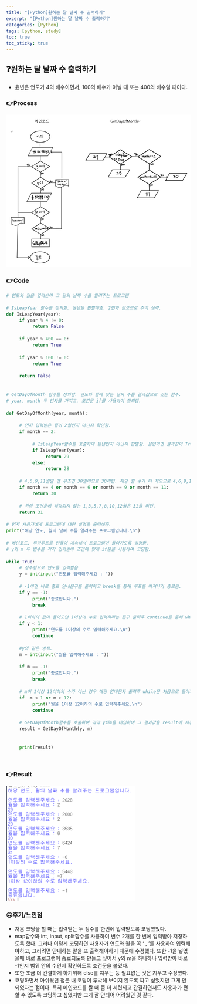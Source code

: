 ```yaml
---
title: "[Python]원하는 달 날짜 수 출력하기"
excerpt: "[Python]원하는 달 날짜 수 출력하기"
categories: [Python]
tags: [python, study]
toc: true
toc_sticky: true
---
```


## ❓원하는 달 날짜 수 출력하기
+ 윤년은 연도가 4의 배수이면서, 100의 배수가 아닐 때 또는 400의 배수일 때이다.
  <br>
  
### 👉Process
  ![picture - fail to bring](/assets/Image/python_termprj_3.png)
<br>

### 👉Code
```python
# 연도와 월을 입력받아 그 달의 날짜 수를 알려주는 프로그램

# IsLeapYear 함수를 정의함. 윤년을 판별해줌. 2번과 같으므로 주석 생략.
def IsLeapYear(year):
     if year % 4 != 0:
          return False
     
     if year % 400 == 0:
          return True

     if year % 100 != 0:
          return True

     return False
 

# GetDayOfMonth 함수를 정의함. 연도와 월에 맞는 날짜 수를 결과값으로 갖는 함수.
# year, month 두 인자를 가지고, 조건문 if를 사용하여 정의함.

def GetDayOfMonth(year, month):
     
     # 먼저 입력받은 월이 2월인지 아닌지 확인함.
     if month == 2:

          # IsLeapYear함수를 호출하여 윤년인지 아닌지 판별함. 윤년이면 결과값이 True이므로 29를 리턴. 그렇지 않으면 28을 리턴함.
          if IsLeapYear(year):
               return 29
          else:
               return 28
          
     # 4,6,9,11월일 땐 무조건 30일이므로 30리턴. 해당 월 수가 더 적으므로 4,6,9,11월인지 먼저 조건문을 사용해 판단.
     if month == 4 or month == 6 or month == 9 or month == 11:
          return 30

     # 위의 조건문에 해당되지 않는 1,3,5,7,8,10,12월은 31을 리턴.
     return 31

# 먼저 사용자에게 프로그램에 대한 설명을 출력해줌.
print("해당 연도, 월의 날짜 수를 알려주는 프로그램입니다.\n")

# 메인코드. 무한루프를 만들어 계속해서 프로그램이 돌아가도록 설정함.
# y와 m 두 변수를 각각 입력받아 조건에 맞게 if문을 사용하여 코딩함.

while True:
     # 정수형으로 연도를 입력받음
     y = int(input("연도를 입력해주세요 : "))

     # -1이면 바로 종료 안내문구를 출력하고 break를 통해 루프를 빠져나가 종료됨.
     if y == -1:
          print("종료합니다.")
          break

     # 1이하의 값이 들어오면 1이상의 수로 입력하라는 문구 출력후 continue를 통해 while문의 처음으로 돌아가 다시 시작.
     if y < 1:
          print("연도를 1이상의 수로 입력해주세요.\n")
          continue

     #y와 같은 방식.
     m = int(input("월을 입력해주세요 : "))

     if m == -1:
          print("종료합니다.")
          break

     # m이 1이상 12이하의 수가 아닌 경우 해당 안내문자 출력후 while문 처음으로 돌아가 다시 입력받음.
     if  m < 1 or m > 12:
          print("월을 1이상 12이하의 수로 입력해주세요.\n")
          continue

     # GetDayOfMonth함수를 호출하여 각각 y와m을 대입하여 그 결과값을 result에 저장하고, 출력함.
     result = GetDayOfMonth(y, m)


     print(result)
```
<br>

### 👉Result
![Fail to bring](/assets/Image/python_termprj_3_1.png)
<br>

### 🙃후기/느낀점
+ 처음 코딩을 할 때는 입력받는 두 정수를 한번에 입력받도록 코딩했었다. 
+ map함수와 int, input, split함수를 사용하여 변수 2개를 한 번에 입력받아 저장하도록 했다. 그러나 이렇게 코딩하면 사용자가 연도와 월을 꼭 ‘ , ’를 사용하여 입력해야하고, 그러려면 안내하는 말을 또 출력해야하기 때문에 수정했다. 또한 -1을 넣었을때 바로 프로그램이 종료되도록 만들고 싶어서 y와 m을 하나하나 입력받아 바로 -1인지 범위 안의 수인지 확인하도록 조건문을 붙였다. 
+ 또한 조금 더 간결하게 하기위해 else를 지우는 등 필요없는 것은 지우고 수정했다. 
+ 코딩하면서 아쉬웠던 점은 내 코딩이 투박해 보이지 않도록 짜고 싶었지만 그게 안되었다는 점이다. 특히 메인코드를 짤 때 좀 더 세련되고 간결하면서도 사용자가 편할 수 있도록 코딩하고 싶었지만 그게 잘 안되어 어려웠던 것 같다.
